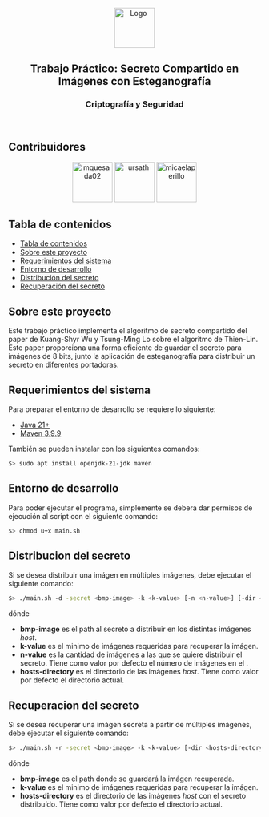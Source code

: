 <br/>
<div align="center">
<a href="https://github.com/mquesada02/TP-Cripto">
<img src="https://emojiapi.dev/api/v1/1f510.svg" alt="Logo" width="80" height="80">
</a>
<h2 align="center">Trabajo Práctico: Secreto Compartido en Imágenes con Esteganografía</h2>
<h3 align="center">Criptografía y Seguridad</h3>
</div>
<br/>

## Contribuidores
<div align="center">
  <a href="https://github.com/mquesada02"><img src="https://github.com/mquesada02.png" alt="mquesada02" width="80" height="80"></a>
  <a href="https://github.com/ursath"><img src="https://github.com/ursath.png" alt="ursath" width="80" height="80"></a>
  <a href="https://github.com/micaelaperillo"><img src="https://github.com/micaelaperillo.png" alt="micaelaperillo" width="80" height="80"></a>
  <br/>
</div>

## Tabla de contenidos

- [Tabla de contenidos](#tabla-de-contenidos)
- [Sobre este proyecto](#sobre-este-proyecto)
- [Requerimientos del sistema](#requerimientos-del-sistema)
- [Entorno de desarrollo](#entorno-de-desarrollo)
- [Distribución del secreto](#distribucion-del-secreto)
- [Recuperación del secreto](#recuperacion-del-secreto)

## Sobre este proyecto

Este trabajo práctico implementa el algoritmo de secreto compartido del paper de Kuang-Shyr Wu y Tsung-Ming Lo sobre el algoritmo de Thien-Lin.
Este paper proporciona una forma eficiente de guardar el secreto para imágenes de 8 bits, junto la aplicación de esteganografía para distribuir un secreto en diferentes portadoras.

## Requerimientos del sistema

Para preparar el entorno de desarrollo se requiere lo siguiente:

- [Java 21+](https://openjdk.org/)
- [Maven 3.9.9](https://maven.apache.org/)

También se pueden instalar con los siguientes comandos:
```sh
$> sudo apt install openjdk-21-jdk maven
```

## Entorno de desarrollo

Para poder ejecutar el programa, simplemente se deberá dar permisos de ejecución al script con el siguiente comando:

```sh
$> chmod u+x main.sh
```

## Distribucion del secreto

Si se desea distribuir una imágen en múltiples imágenes, debe ejecutar el siguiente comando:

```sh
$> ./main.sh -d -secret <bmp-image> -k <k-value> [-n <n-value>] [-dir <hosts-directory>]
```
dónde
* **bmp-image** es el path al secreto a distribuir en los distintas imágenes _host_.
* **k-value** es el minimo de imágenes requeridas para recuperar la imágen.
* **n-value** es la cantidad de imágenes a las que se quiere distribuir el secreto. Tiene como valor por defecto el número de imágenes en el <hosts-directory>.
* **hosts-directory** es el directorio de las imágenes _host_. Tiene como valor por defecto el directorio actual.

## Recuperacion del secreto

Si se desea recuperar una imágen secreta a partir de múltiples imágenes, debe ejecutar el siguiente comando:

```sh
$> ./main.sh -r -secret <bmp-image> -k <k-value> [-dir <hosts-directory>]
```
dónde
* **bmp-image** es el path donde se guardará la imágen recuperada.
* **k-value** es el minimo de imágenes requeridas para recuperar la imágen.
* **hosts-directory** es el directorio de las imágenes _host_ con el secreto distribuído. Tiene como valor por defecto el directorio actual.
